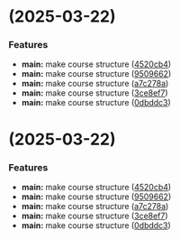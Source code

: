 # [](https://github.com/Asakhn0/study_2024-2025_os-intro/compare/v1.2.3...v) (2025-03-22)


### Features

* **main:** make course structure ([4520cb4](https://github.com/Asakhn0/study_2024-2025_os-intro/commit/4520cb47fa1e8543c91ee53a983d5fd819480ccd))
* **main:** make course structure ([9509662](https://github.com/Asakhn0/study_2024-2025_os-intro/commit/9509662749d3f8e96fcfb563b11f76d1780ead8c))
* **main:** make course structure ([a7c278a](https://github.com/Asakhn0/study_2024-2025_os-intro/commit/a7c278adcff395aaa6a3f6222559626c458d2a88))
* **main:** make course structure ([3ce8ef7](https://github.com/Asakhn0/study_2024-2025_os-intro/commit/3ce8ef73cefdaf651ad9e032ef49d7b8f7ee0d22))
* **main:** make course structure ([0dbddc3](https://github.com/Asakhn0/study_2024-2025_os-intro/commit/0dbddc390759b07339dddcc0fbd50f5ed84db85c))



# [](https://github.com/Asakhn0/study_2024-2025_os-intro/compare/v1.2.3...v) (2025-03-22)


### Features

* **main:** make course structure ([4520cb4](https://github.com/Asakhn0/study_2024-2025_os-intro/commit/4520cb47fa1e8543c91ee53a983d5fd819480ccd))
* **main:** make course structure ([9509662](https://github.com/Asakhn0/study_2024-2025_os-intro/commit/9509662749d3f8e96fcfb563b11f76d1780ead8c))
* **main:** make course structure ([a7c278a](https://github.com/Asakhn0/study_2024-2025_os-intro/commit/a7c278adcff395aaa6a3f6222559626c458d2a88))
* **main:** make course structure ([3ce8ef7](https://github.com/Asakhn0/study_2024-2025_os-intro/commit/3ce8ef73cefdaf651ad9e032ef49d7b8f7ee0d22))
* **main:** make course structure ([0dbddc3](https://github.com/Asakhn0/study_2024-2025_os-intro/commit/0dbddc390759b07339dddcc0fbd50f5ed84db85c))




